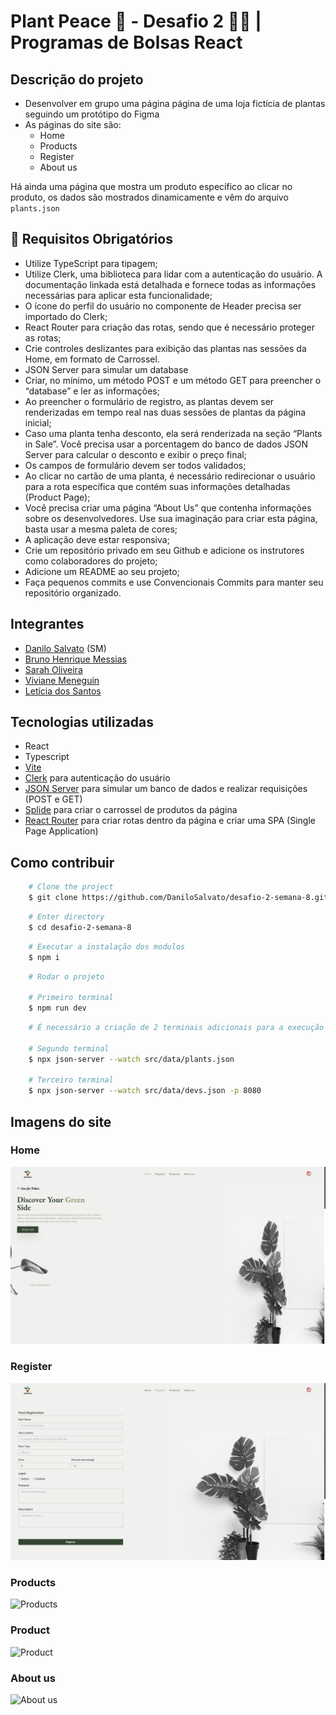 # Plant Peace 🌻 - Desafio 2 🐱‍👤 | Programas de Bolsas React

## Descrição do projeto

- Desenvolver em grupo uma página página de uma loja fictícia de plantas seguindo um protótipo do Figma
- As páginas do site são:
  - Home
  - Products
  - Register
  - About us

Há ainda uma página que mostra um produto específico ao clicar no produto, os dados são mostrados dinamicamente e vêm do arquivo `plants.json`

## 🚨 Requisitos Obrigatórios

- Utilize TypeScript para tipagem;
- Utilize Clerk, uma biblioteca para lidar com a autenticação do usuário. A documentação linkada está detalhada e fornece todas as informações necessárias para aplicar esta funcionalidade;
- O ícone do perfil do usuário no componente de Header precisa ser importado do Clerk;
- React Router para criação das rotas, sendo que é necessário proteger as rotas;
- Crie controles deslizantes para exibição das plantas nas sessões da Home, em formato de Carrossel.
- JSON Server para simular um database
- Criar, no mínimo, um método POST e um método GET para preencher o “database” e ler as informações;
- Ao preencher o formulário de registro, as plantas devem ser renderizadas em tempo real nas duas sessões de plantas da página inicial;
- Caso uma planta tenha desconto, ela será renderizada na seção “Plants in Sale”. Você precisa usar a porcentagem do banco de dados JSON Server para calcular o desconto e exibir o preço final;
- Os campos de formulário devem ser todos validados;
- Ao clicar no cartão de uma planta, é necessário redirecionar o usuário para a rota específica que contém suas informações detalhadas (Product Page);
- Você precisa criar uma página “About Us” que contenha informações sobre os desenvolvedores. Use sua imaginação para criar esta página, basta usar a mesma paleta de cores;
- A aplicação deve estar responsiva;
- Crie um repositório privado em seu Github e adicione os instrutores como colaboradores do projeto;
- Adicione um README ao seu projeto;
- Faça pequenos commits e use Convencionais Commits para manter seu repositório organizado.

## Integrantes

- [Danilo Salvato](https://github.com/DaniloSalvato) (SM)
- [Bruno Henrique Messias](https://github.com/m3ssJS)
- [Sarah Oliveira](https://github.com/soliveirarm)
- [Viviane Meneguin](https://github.com/vivianemeneguin)
- [Letícia dos Santos](https://github.com/leeduarda)

## Tecnologias utilizadas

- React
- Typescript
- [Vite](https://vitejs.dev/)
- [Clerk](https://clerk.com/docs/quickstarts/react) para autenticação do usuário
- [JSON Server](https://github.com/typicode/json-server) para simular um banco de dados e realizar requisições (POST e GET)
- [Splide](https://splidejs.com/) para criar o carrossel de produtos da página
- [React Router](https://reactrouter.com/en/main) para criar rotas dentro da página e criar uma SPA (Single Page Application)

## Como contribuir

```bash
    # Clone the project
    $ git clone https://github.com/DaniloSalvato/desafio-2-semana-8.git
```

```bash
    # Enter directory
    $ cd desafio-2-semana-8
```

```bash
    # Executar a instalação dos modulos
    $ npm i
```

```bash
    # Rodar o projeto

    # Primeiro terminal
    $ npm run dev
```

```bash
    # É necessário a criação de 2 terminais adicionais para a execução dos jsonServer databases

    # Segundo terminal
    $ npx json-server --watch src/data/plants.json

    # Terceiro terminal
    $ npx json-server --watch src/data/devs.json -p 8080
```




## Imagens do site

### Home

![Home](github/home.png)

### Register

![Register](github/register.png)

### Products

![Products](github/products.png)

### Product

![Product](github/product-detail.png)

### About us

![About us](github/about-us.png)
